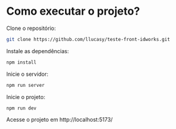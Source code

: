 # Como executar o projeto?

Clone o repositório:

```bash
git clone https://github.com/llucasy/teste-front-idworks.git
```

Instale as dependências:

```bash
npm install
```

Inicie o servidor:

```bash
npm run server
```

Inicie o projeto:

```bash
npm run dev
```

Acesse o projeto em http://localhost:5173/